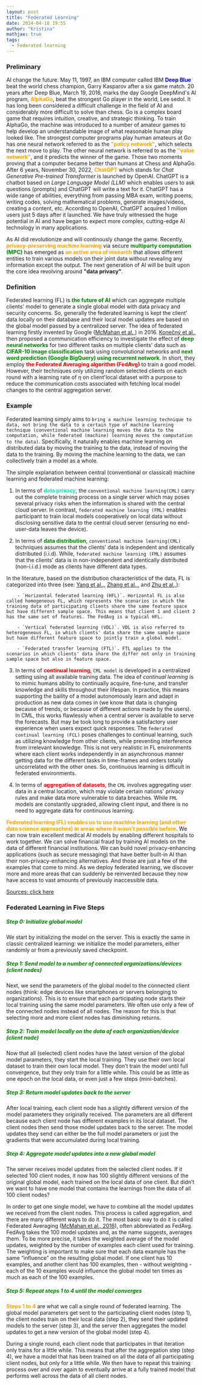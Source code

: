 ```yaml
---
layout: post
title: "Federated Learning"
date: 2024-04-18 19:55
author: "Kristina"
mathjax: true
tags:
  - Federated learning
---
```



### Preliminary

AI change the future. May 11, 1997, an IBM computer called IBM **<font color='blue'>Deep Blue</font>** beat the world chess champion, Garry Kasparov after a six game match. 20 years after Deep Blue, March 19, 2016, marks the day Google DeepMind's AI program, **<font color='orange'>AlphaGo</font>**, beat the strongest Go player in the world, Lee sedol. It has long been considered a difficult challenge in the field of AI and considerably more difficult to solve than chess. Go is a complex board game that requires intuition, creative, and strategic thinking. To train AlphaGo, the machine was introduced to a number of amateur games to help develop an understandable image of what reasonable human play looked like. The strongest computer programs play human amateurs at Go has one neural network referred to as the **<font color='orange'>"policy network"</font>**, which selects the next move to play. The other neural network is referred to as the **<font color='orange'>"value network"</font>**, and it predicts the winner of the game. Those two moments proving that a computer became better than humans at Chess and AlphaGo. After 6 years, November 30, 2022, **<font color='orange'>ChatGPT</font>** which stands for *Chat Generative Pre-trained Transformer* is launched by OpenAI. ChatGPT is a chatbot based on *Large Language Model (LLM)* which enables users to ask questions (prompts) and ChatGPT will write a text for it. ChatGPT has a wide range of abilities, everything from passing MBA exam, writing poems, writing codes, solving mathematical problems, generate images/videos, creating a content, etc. According to OpenAI, ChatGPT acquired 1 million users just 5 days after it launched. We have truly witnessed the huge potential in AI and have began to expect more complex, cutting-edge AI technology in many applications.   

As AI did revolutionize and will continously change the game. Recently, **<font color='orange'>privacy-preserving machine learning</font>** via secure **<font color='green'>multiparty computation (MPC)</font>** has emerged as **<font color='orange'>an active area of research</font>** that allows different entities to train various models on their joint data without revealing any information except the output. The next generation of AI will be built upon the core idea revolving around **"data privacy"**.

### Definition

 Federated learning (FL) is **<font color='green'>the future of AI</font>** which can aggregate multiple clients' model to generate a single global model with data privacy and security concerns. So, generally the federated learning is kept the client' data locally on their database and their local model updates are based on the global model passed by a centralized server. The idea of federated learning firstly invented by Google (<a href="https://arxiv.org/abs/1602.05629" target="_blank" rel="noopener">McMahan et al.,</a>) in 2016. <a href="https://arxiv.org/pdf/1610.05492.pdf" target="_blank" rel="noopener">Konečný et al.,</a> then proposed a communication efficiency to investigate the effect of **<font color='green'>deep neural networks</font>** for two different tasks on multiple clients' data such as **<font color='green'>CIFAR-10 image classification</font>** task using convolutional networks and **<font color='green'>next word prediction (Google BigQuery) using recurrent network</font>**. In short, they employ **<font color='red'>the Federated Averaging algorithm (FedAvg)</font>** to train a good model. However, their techniques only utilizing random selected clients on each round with a learning rate of $\eta$ on client'local dataset with a purpose to reduce the communication costs associated with fetching local model changes to the central aggregation server.


### Example

Federated learning simply aims to `bring a machine learning technique to data, not bring the data to a certain type of machine learning technique (conventional machine learning moves the data to the computation, while federated (machine) learning moves the computation to the data)`. Specifically, it naturally enables machine learning on distributed data by moving the training to the data, instead of moving the data to the training. By moving the machine learning to the data, we can collectively train a model as a whole.

The simple explanation between central (conventional or classical) machine learning and federated machine learning:

1. In terms of **<font color='greeb'>data privacy</font>**, the `conventional machine learning(CML)` carry out the complete training process on a single server which may poses several privacy risks when the information is shared with the central cloud server. In contrast, `federated machine learning (FML)` enables participant to train local models cooperatively on local data without disclosing sensitive data to the central cloud server (ensuring no end-user-data leaves the device).

2. In terms of **<font color='green'>data distribution</font>**, `conventional machine learning(CML)` techniques assumes that the clients' data is independent and identically distributed (i.i.d). While, `federated machine learning (FML)` assumes that the clients' data is in non-independent and identically distributed (non-i.i.d.) mode as clients have different data types. 


In the literature, based on the distribution characteristics of the data, FL is categorized into three (see: <a href="https://dl.acm.org/doi/pdf/10.1145/3298981" target="_blank" rel="noopener">Yang et al.,</a>, <a href="https://www.sciencedirect.com/science/article/pii/S0950705121000381" target="_blank" rel="noopener">Zhang et al.,</a>, and <a href="https://www.sciencedirect.com/science/article/pii/S0925231221013254" target="_blank" rel="noopener">Zhu et al.,</a>):

        - `Horizontal federated learning (HFL)`. Horizontal FL is also called homogeneous FL, which represents the scenarios in which the training data of participating clients share the same feature space but have different sample space. This means that client 1 and client 2 has the same set of features. The FedAvg is a typical HFL.

        - `Vertical federated learning (VDL)`. VDL is also referred to heterogeneous FL, in which clients' data share the same sample space but have different feature space to jointly train a global model.

        - `Federated transfer learning (FTL)`. FTL applies to the scenarios in which clients' data share the differ not only in training sample space but also in feature space.


3. In terms of **<font color='red'>continual learning</font>**, `CML model` is developed in a centralized setting using all available training data. The idea of *continual learning* is to mimic humans ability to continually acquire, fine-tune, and transfer knowledge and skills throughout their lifespan. In practice, this means supporting the baility of a model autonomously learn and adapt in production as new data comes in (we know that data is changing because of trends, or because of different actions made by the users). In CML, this works flawlessly when a central server is available to serve the forecasts. But may be took long to provide a satisfactory user experience when users expect quick responses. The `federated continual learning (FCL)` poses challenges to continual learning, such as utilizing knowledge from other clients, while preventing interference from irrelevant knowledge. This is not very realistic in FL environments where each client works independently in an asynchronous manner getting data for the different tasks in time-frames and orders totally uncorrelated with the other ones. So, continuous learning is difficult in federated environments. 


4. In terms of **<font color='red'>aggregation of datasets</font>**, the `CML` involves aggregating user data in a central location, which may violate certain nations' privacy rules and make data more vulnerable to data breaches. While `FML` models are constantly upgraded, allowing client input, and there is no need to aggregate data for continuous learning.


**<font color='orange'>Federated learning (FL) enables us to use machine learning (and other data science approaches) in areas where it wasn’t possible before</font>**. We can now train excellent medical AI models by enabling different hospitals to work together. We can solve financial fraud by training AI models on the data of different financial institutions. We can build novel privacy-enhancing applications (such as secure messaging) that have better built-in AI than their non-privacy-enhancing alternatives. And those are just a few of the examples that come to mind. As we deploy federated learning, we discover more and more areas that can suddenly be reinvented because they now have access to vast amounts of previously inaccessible data.


<a href="https://flower.dev/docs/framework/tutorial-series-what-is-federated-learning.html" target="_blank" rel="noopener">Sources: click here</a>


### Federated Learning in Five Steps

##### **<font color='green'>Step 0: Initialize global model</font>**

We start by initializing the model on the server. This is exactly the same in classic centralized learning: we initialize the model parameters, either randomly or from a previously saved checkpoint.


##### **<font color='green'>Step 1: Send model to a number of connected organizations/devices (client nodes)</font>**

Next, we send the parameters of the global model to the connected client nodes (think: edge devices like smartphones or servers belonging to organizations). This is to ensure that each participating node starts their local training using the same model parameters. We often use only a few of the connected nodes instead of all nodes. The reason for this is that selecting more and more client nodes has diminishing returns.


##### **<font color='green'>Step 2: Train model locally on the data of each organization/device (client node)</font>**

Now that all (selected) client nodes have the latest version of the global model parameters, they start the local training. They use their own local dataset to train their own local model. They don’t train the model until full convergence, but they only train for a little while. This could be as little as one epoch on the local data, or even just a few steps (mini-batches).


##### **<font color='green'>Step 3: Return model updates back to the server</font>**

After local training, each client node has a slightly different version of the model parameters they originally received. The parameters are all different because each client node has different examples in its local dataset. The client nodes then send those model updates back to the server. The model updates they send can either be the full model parameters or just the gradients that were accumulated during local training.


##### **<font color='green'>Step 4: Aggregate model updates into a new global model</font>**

The server receives model updates from the selected client nodes. If it selected 100 client nodes, it now has 100 slightly different versions of the original global model, each trained on the local data of one client. But didn’t we want to have one model that contains the learnings from the data of all 100 client nodes?

In order to get one single model, we have to combine all the model updates we received from the client nodes. This process is called aggregation, and there are many different ways to do it. The most basic way to do it is called Federated Averaging (<a href="https://arxiv.org/abs/1602.05629" target="_blank" rel="noopener">McMahan et al., 2016</a>), often abbreviated as FedAvg. FedAvg takes the 100 model updates and, as the name suggests, averages them. To be more precise, it takes the weighted average of the model updates, weighted by the number of examples each client used for training. The weighting is important to make sure that each data example has the same “influence” on the resulting global model. If one client has 10 examples, and another client has 100 examples, then - without weighting - each of the 10 examples would influence the global model ten times as much as each of the 100 examples.


##### **<font color='green'>Step 5: Repeat steps 1 to 4 until the model converges</font>**

**<font color='orange'>Steps 1 to 4</font>** are what we call a single round of federated learning. The global model parameters get sent to the participating client nodes (step 1), the client nodes train on their local data (step 2), they send their updated models to the server (step 3), and the server then aggregates the model updates to get a new version of the global model (step 4).

During a single round, each client node that participates in that iteration only trains for a little while. This means that after the aggregation step (step 4), we have a model that has been trained on all the data of all participating client nodes, but only for a little while. We then have to repeat this training process over and over again to eventually arrive at a fully trained model that performs well across the data of all client nodes.
